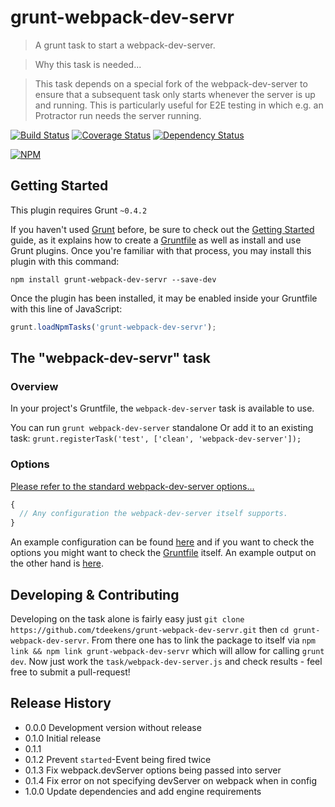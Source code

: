 # grunt-webpack-dev-servr

> A grunt task to start a webpack-dev-server.

> Why this task is needed...

> This task depends on a special fork of the webpack-dev-server to ensure that a subsequent task only starts whenever the server is up and running. This is particularly useful for E2E testing in which e.g. an Protractor run needs the server running.

[![Build Status](https://travis-ci.org/tdeekens/grunt-licensy.svg?branch=master)](https://travis-ci.org/tdeekens/grunt-webpack-dev-servr)
[![Coverage Status](https://coveralls.io/repos/tdeekens/grunt-licensy/badge.png)](https://coveralls.io/r/tdeekens/grunt-webpack-dev-servr)
[![Dependency Status](https://david-dm.org/tdeekens/grunt-licensy.svg?style=flat)](https://david-dm.org/tdeekens/grunt-webpack-dev-servr)

[![NPM](https://nodei.co/npm/grunt-webpack-dev-servr.png)](https://nodei.co/npm/grunt-webpack-dev-servr/)

## Getting Started
This plugin requires Grunt `~0.4.2`

If you haven't used [Grunt](http://gruntjs.com/) before, be sure to check out the [Getting Started](http://gruntjs.com/getting-started) guide, as it explains how to create a [Gruntfile](http://gruntjs.com/sample-gruntfile) as well as install and use Grunt plugins. Once you're familiar with that process, you may install this plugin with this command:

```shell
npm install grunt-webpack-dev-servr --save-dev
```

Once the plugin has been installed, it may be enabled inside your Gruntfile with this line of JavaScript:

```js
grunt.loadNpmTasks('grunt-webpack-dev-servr');
```

## The "webpack-dev-servr" task

### Overview
In your project's Gruntfile, the `webpack-dev-server` task is available to use.

You can run `grunt webpack-dev-server` standalone
Or add it to an existing task: `grunt.registerTask('test', ['clean', 'webpack-dev-server']);`

### Options

[Please refer to the standard webpack-dev-server options...](http://webpack.github.io/docs/webpack-dev-server.html#api)

```javascript
{
  // Any configuration the webpack-dev-server itself supports.
}
```

An example configuration can be found [here](https://github.com/tdeekens/grunt-webpack-dev-servr/blob/master/grunt/tasks/webpack-dev-server.js) and if you want to check the options you might want to check the [Gruntfile](https://github.com/tdeekens/grunt-webpack-dev-servr/blob/master/tasks/webpack-dev-server.js) itself.
An example output on the other hand is [here](https://github.com/tdeekens/grunt-webpack-dev-servr/blob/master/dist/webpack-dev-server.json).

## Developing & Contributing

Developing on the task alone is fairly easy just `git clone https://github.com/tdeekens/grunt-webpack-dev-servr.git` then `cd grunt-webpack-dev-servr`. From there one has to link the package to itself via `npm link && npm link grunt-webpack-dev-servr` which will allow for calling `grunt dev`. Now just work the `task/webpack-dev-server.js` and check results - feel free to submit a pull-request!

## Release History
- 0.0.0 Development version without release
- 0.1.0 Initial release
- 0.1.1
- 0.1.2 Prevent `started`-Event being fired twice
- 0.1.3 Fix webpack.devServer options being passed into server
- 0.1.4 Fix error on not specifying devServer on webpack when in config
- 1.0.0 Update dependencies and add engine requirements
